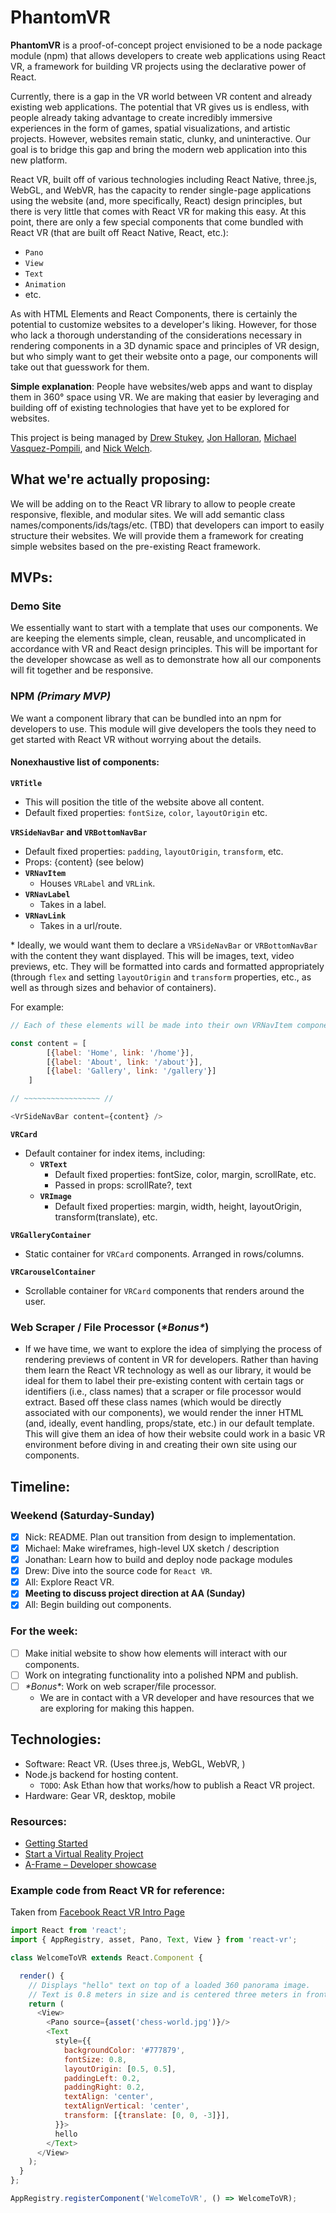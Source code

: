 # PhantomVR

**PhantomVR** is a proof-of-concept project envisioned to be a node package module (npm) that allows developers to create web applications using React VR, a framework for building VR projects using the declarative power of React. 

Currently, there is a gap in the VR world between VR content and already existing web applications. The potential that VR gives us is endless, with people already taking advantage to create incredibly immersive experiences in the form of games, spatial visualizations, and artistic projects. However, websites remain static, clunky, and uninteractive. Our goal is to bridge this gap and bring the modern web application into this new platform.

React VR, built off of various technologies including React Native, three.js, WebGL, and WebVR, has the capacity to render single-page applications using the website (and, more specifically, React) design principles, but there is very little that comes with React VR for making this easy. At this point, there are only a few special components that come bundled with React VR (that are built off React Native, React, etc.):

- `Pano`
- `View`
- `Text`
- `Animation`
- etc.

As with HTML Elements and React Components, there is certainly the potential to customize websites to a developer's liking. However, for those who lack a thorough understanding of the considerations necessary in rendering components in a 3D dynamic space and principles of VR design, but who simply want to get their website onto a page, our components will take out that guesswork for them. 

**Simple explanation**: People have websites/web apps and want to display them in 360° space using VR. We are making that easier by leveraging and building off of existing technologies that have yet to be explored for websites.

This project is being managed by [Drew Stukey](https://github.com/stukey524), [Jon Halloran](https://github.com/JonHalloran), [Michael Vasquez-Pompili](https://github.com/Mpompili), and [Nick Welch](https://github.com/nwelchr).

## What we're actually proposing:
We will be adding on to the React VR library to allow to people create responsive, flexible, and modular sites. We will add semantic class names/components/ids/tags/etc. (TBD) that developers can import to easily structure their websites. We will provide them a framework for creating simple websites based on the pre-existing React framework.

## MVPs:

### Demo Site

We essentially want to start with a template that uses our components. We are keeping the elements simple, clean, reusable, and uncomplicated in accordance with VR and React design principles. This will be important for the developer showcase as well as to demonstrate how all our components will fit together and be responsive.

### NPM *(Primary MVP)*

We want a component library that can be bundled into an npm for developers to use. This module will give developers the tools they need to get started with React VR without worrying about the details.

#### Nonexhaustive list of components:

**`VRTitle`**
- This will position the title of the website above all content.
- Default fixed properties: `fontSize`, `color`, `layoutOrigin` etc.

**`VRSideNavBar` and `VRBottomNavBar`**
- Default fixed properties: `padding`, `layoutOrigin`, `transform`, etc.
- Props: {content} (see below)
- **`VRNavItem`**
    - Houses `VRLabel` and `VRLink`.
- **`VRNavLabel`**
    - Takes in a label.
- **`VRNavLink`**
    - Takes in a url/route.

\* Ideally, we would want them to declare a `VRSideNavBar` or `VRBottomNavBar` with the content they want displayed. This will be images, text, video previews, etc. They will be formatted into cards and formatted appropriately (through `flex` and setting `layoutOrigin` and `transform` properties, etc., as well as through sizes and behavior of containers).

For example:
```javascript
// Each of these elements will be made into their own VRNavItem component with corresponding VRNavLabel and VRNavLink components.

const content = [
        [{label: 'Home', link: '/home'}],
        [{label: 'About', link: '/about'}],
        [{label: 'Gallery', link: '/gallery'}]
    ]

// ~~~~~~~~~~~~~~~~~ //

<VrSideNavBar content={content} />
```

**`VRCard`**
- Default container for index items, including:
    - **`VRText`**
        - Default fixed properties: fontSize, color, margin, scrollRate, etc.
        - Passed in props: scrollRate?, text
    - **`VRImage`**
        - Default fixed properties: margin, width, height, layoutOrigin, transform(translate), etc.

**`VRGalleryContainer`**
- Static container for `VRCard` components. Arranged in rows/columns.

**`VRCarouselContainer`**
- Scrollable container for `VRCard` components that renders around the user.

### Web Scraper / File Processor (*\*Bonus\**)
- If we have time, we want to explore the idea of simplying the process of rendering previews of content in VR for developers. Rather than having them learn the React VR technology as well as our library, it would be ideal for them to label their pre-existing content with certain tags or identifiers (i.e., class names) that a scraper or file processor would extract. Based off these class names (which would be directly associated with our components), we would render the inner HTML (and, ideally, event handling, props/state, etc.) in our default template. This will give them an idea of how their website could work in a basic VR environment before diving in and creating their own site using our components.

## Timeline:
### Weekend (Saturday-Sunday)
- [x] Nick: README. Plan out transition from design to implementation.
- [x] Michael: Make wireframes, high-level UX sketch / description
- [x] Jonathan: Learn how to build and deploy node package modules
- [x] Drew: Dive into the source code for `React VR`.
- [x] All: Explore React VR.
- [x] **Meeting to discuss project direction at AA (Sunday)**
- [x] All: Begin building out components.

### For the week:
- [ ] Make initial website to show how elements will interact with our components.
- [ ] Work on integrating functionality into a polished NPM and publish.
- [ ] *\*Bonus\**: Work on web scraper/file processor.
    - We are in contact with a VR developer and have resources that we are exploring for making this happen.

## Technologies:
- Software: React VR. (Uses three.js, WebGL, WebVR, )
- Node.js backend for hosting content. 
    - `TODO`: Ask Ethan how that works/how to publish a React VR project.
- Hardware: Gear VR, desktop, mobile

### Resources:
- [Getting Started](https://facebook.github.io/react-vr/docs/getting-started.html#content)
- [Start a Virtual Reality Project](https://egghead.io/lessons/react-start-a-virtual-reality-project-using-the-react-vr-cli-a3bf79ec)
- [A-Frame – Developer showcase](https://aframe.io/)

### Example code from React VR for reference:
Taken from [Facebook React VR Intro Page](https://facebook.github.io/react-vr/docs/tutorial.html#content)

```javascript
import React from 'react';
import { AppRegistry, asset, Pano, Text, View } from 'react-vr';

class WelcomeToVR extends React.Component {

  render() {
    // Displays "hello" text on top of a loaded 360 panorama image.
    // Text is 0.8 meters in size and is centered three meters in front of you.
    return (
      <View>
        <Pano source={asset('chess-world.jpg')}/>
        <Text
          style={{
            backgroundColor: '#777879',
            fontSize: 0.8,
            layoutOrigin: [0.5, 0.5],
            paddingLeft: 0.2,
            paddingRight: 0.2,
            textAlign: 'center',
            textAlignVertical: 'center',
            transform: [{translate: [0, 0, -3]}],
          }}>
          hello
        </Text>
      </View>
    );
  }
};

AppRegistry.registerComponent('WelcomeToVR', () => WelcomeToVR);
```

